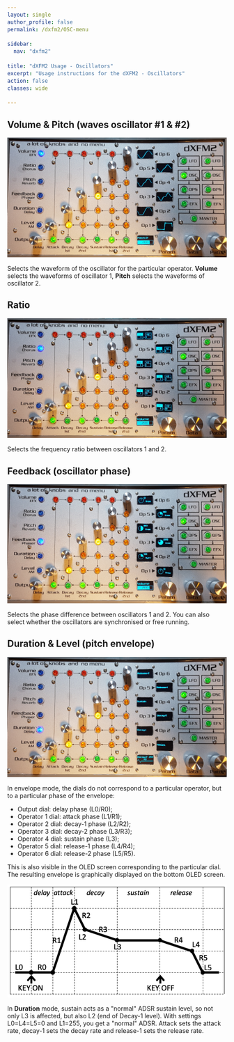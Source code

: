 ```yaml
---
layout: single
author_profile: false
permalink: /dxfm2/OSC-menu

sidebar:
  nav: "dxfm2"

title: "dXFM2 Usage - Oscillators"
excerpt: "Usage instructions for the dXFM2 - Oscillators"
action: false
classes: wide

---
```

## Volume & Pitch (waves oscillator #1 & #2)

![](/assets/images/dxfm2/OSC-Volume.png)

Selects the waveform of the oscillator for the particular operator. **Volume** selects the waveforms of oscillator 1, **Pitch** selects the waveforms of oscillator 2.

## Ratio

![](/assets/images/dxfm2/OSC-Ratio.png)

Selects the frequency ratio between oscillators 1 and 2.

## Feedback (oscillator phase)

![](/assets/images/dxfm2/OSC-Feedback.png)

Selects the phase difference between oscillators 1 and 2. You can also select whether the oscillators are synchronised or free running.

## Duration & Level (pitch envelope)

![](/assets/images/dxfm2/OSC-Envelope.png)

In envelope mode, the dials do not correspond to a particular operator, but to a particular phase of the envelope:
- Output dial: delay phase (L0/R0);
- Operator 1 dial: attack phase (L1/R1);
- Operator 2 dial: decay-1 phase (L2/R2);
- Operator 3 dial: decay-2 phase (L3/R3);
- Operator 4 dial: sustain phase (L3);
- Operator 5 dial: release-1 phase (L4/R4);
- Operator 6 dial: release-2 phase (L5/R5).

This is also visible in the OLED screen corresponding to the particular dial. The resulting envelope is graphically displayed on the bottom OLED screen.

![](/assets/images/dxfm2/Envelope.png)

In **Duration** mode, sustain acts as a "normal" ADSR sustain level, so not only L3 is affected, but also L2 (end of Decay-1 level). With settings L0=L4=L5=0 and L1=255, you get a "normal" ADSR. Attack sets the attack rate, decay-1 sets the decay rate and release-1 sets the release rate.
